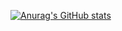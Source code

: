 [![Anurag's GitHub stats](https://github-readme-stats.vercel.app/api?username=kach0w&theme=transparent)](https://github.com/kach0w/github-readme-stats)
